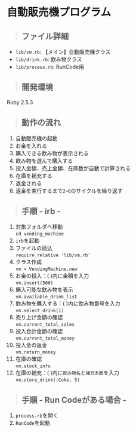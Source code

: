 # 自動販売機プログラム

> ## ファイル詳細
> 
- `lib/vm.rb`: 【メイン】自動販売機クラス
- `lib/drink.rb`: 飲み物クラス
- `lib/process.rb`: RunCode用

> ## 開発環境
Ruby 2.5.3

> ## 動作の流れ
1. 自動販売機の起動
2. お金を入れる
3. 購入できる飲み物が表示される
4. 飲み物を選んで購入する
5. 投入金額、売上金額、在庫数が自動で計算される
6. 在庫を補充する
7. 返金される
8. 返金を実行するまで`2~6`のサイクルを繰り返す

> ## 手順 - irb -

1.  対象フォルダへ移動<br>
`cd vending_machine`
2. `irb`を起動
3. ファイルの読込<br>
`require_relative 'lib/vm.rb'`
4. クラス作成<br>
`vm = VendingMachine.new`
5. お金の投入：( )内に金額を入力<br>
`vm.insert(500)`
6. 購入可能な飲み物を表示<br>
`vm.available_drink_list`
7. 飲み物を購入する：( )内に飲み物番号を入力<br>
`vm.select_drink(1)`
8. 売り上げ金額の確認<br>
`vm.current_total_sales`
9. 投入合計金額の確認<br>
`vm.current_total_money`
10. 投入金の返金<br>
`vm.return_money`
11. 在庫の確認<br>
`vm.stock_info`
12. 在庫の補充：( )内に`飲み物名`と`補充本数`を入力<br>
`vm.store_drink(:Coke, 5)`

> ## 手順 - Run Codeがある場合 -
1. `process.rb`を開く
2. `RunCode`を起動
